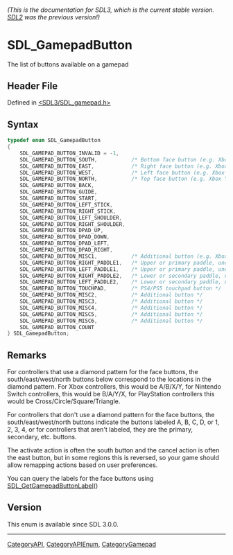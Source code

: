 ###### (This is the documentation for SDL3, which is the current stable version. [SDL2](https://wiki.libsdl.org/SDL2/) was the previous version!)
# SDL_GamepadButton

The list of buttons available on a gamepad

## Header File

Defined in [<SDL3/SDL_gamepad.h>](https://github.com/libsdl-org/SDL/blob/main/include/SDL3/SDL_gamepad.h)

## Syntax

```c
typedef enum SDL_GamepadButton
{
    SDL_GAMEPAD_BUTTON_INVALID = -1,
    SDL_GAMEPAD_BUTTON_SOUTH,           /* Bottom face button (e.g. Xbox A button) */
    SDL_GAMEPAD_BUTTON_EAST,            /* Right face button (e.g. Xbox B button) */
    SDL_GAMEPAD_BUTTON_WEST,            /* Left face button (e.g. Xbox X button) */
    SDL_GAMEPAD_BUTTON_NORTH,           /* Top face button (e.g. Xbox Y button) */
    SDL_GAMEPAD_BUTTON_BACK,
    SDL_GAMEPAD_BUTTON_GUIDE,
    SDL_GAMEPAD_BUTTON_START,
    SDL_GAMEPAD_BUTTON_LEFT_STICK,
    SDL_GAMEPAD_BUTTON_RIGHT_STICK,
    SDL_GAMEPAD_BUTTON_LEFT_SHOULDER,
    SDL_GAMEPAD_BUTTON_RIGHT_SHOULDER,
    SDL_GAMEPAD_BUTTON_DPAD_UP,
    SDL_GAMEPAD_BUTTON_DPAD_DOWN,
    SDL_GAMEPAD_BUTTON_DPAD_LEFT,
    SDL_GAMEPAD_BUTTON_DPAD_RIGHT,
    SDL_GAMEPAD_BUTTON_MISC1,           /* Additional button (e.g. Xbox Series X share button, PS5 microphone button, Nintendo Switch Pro capture button, Amazon Luna microphone button, Google Stadia capture button) */
    SDL_GAMEPAD_BUTTON_RIGHT_PADDLE1,   /* Upper or primary paddle, under your right hand (e.g. Xbox Elite paddle P1) */
    SDL_GAMEPAD_BUTTON_LEFT_PADDLE1,    /* Upper or primary paddle, under your left hand (e.g. Xbox Elite paddle P3) */
    SDL_GAMEPAD_BUTTON_RIGHT_PADDLE2,   /* Lower or secondary paddle, under your right hand (e.g. Xbox Elite paddle P2) */
    SDL_GAMEPAD_BUTTON_LEFT_PADDLE2,    /* Lower or secondary paddle, under your left hand (e.g. Xbox Elite paddle P4) */
    SDL_GAMEPAD_BUTTON_TOUCHPAD,        /* PS4/PS5 touchpad button */
    SDL_GAMEPAD_BUTTON_MISC2,           /* Additional button */
    SDL_GAMEPAD_BUTTON_MISC3,           /* Additional button */
    SDL_GAMEPAD_BUTTON_MISC4,           /* Additional button */
    SDL_GAMEPAD_BUTTON_MISC5,           /* Additional button */
    SDL_GAMEPAD_BUTTON_MISC6,           /* Additional button */
    SDL_GAMEPAD_BUTTON_COUNT
} SDL_GamepadButton;
```

## Remarks

For controllers that use a diamond pattern for the face buttons, the
south/east/west/north buttons below correspond to the locations in the
diamond pattern. For Xbox controllers, this would be A/B/X/Y, for Nintendo
Switch controllers, this would be B/A/Y/X, for PlayStation controllers this
would be Cross/Circle/Square/Triangle.

For controllers that don't use a diamond pattern for the face buttons, the
south/east/west/north buttons indicate the buttons labeled A, B, C, D, or
1, 2, 3, 4, or for controllers that aren't labeled, they are the primary,
secondary, etc. buttons.

The activate action is often the south button and the cancel action is
often the east button, but in some regions this is reversed, so your game
should allow remapping actions based on user preferences.

You can query the labels for the face buttons using
[SDL_GetGamepadButtonLabel](SDL_GetGamepadButtonLabel)()

## Version

This enum is available since SDL 3.0.0.

----
[CategoryAPI](CategoryAPI), [CategoryAPIEnum](CategoryAPIEnum), [CategoryGamepad](CategoryGamepad)

